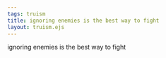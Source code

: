 ```yaml
---
tags: truism
title: ignoring enemies is the best way to fight
layout: truism.ejs
---
```


ignoring enemies is the best way to fight